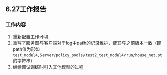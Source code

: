 ## 6.27工作报告

### 工作内容
1. 重新配置工作环境
2. 重写了服务器与客户端对于log中path的记录维护，使其与之前版本一致（即path值为形如`test_model4,Server/policy_pools/test2_test_model4/run/house_net.pt`的字符串）
3. 继续调试训练时引入其他模型的过程